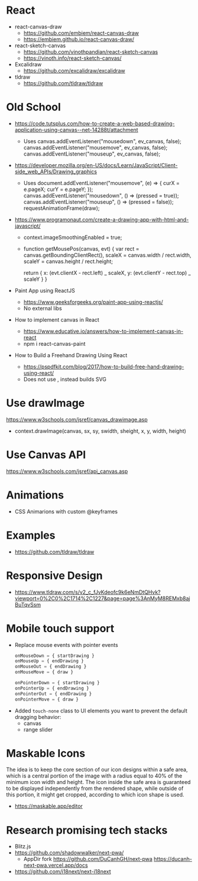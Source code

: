 # React

- react-canvas-draw
  - https://github.com/embiem/react-canvas-draw
  - https://embiem.github.io/react-canvas-draw/
- react-sketch-canvas
  - https://github.com/vinothpandian/react-sketch-canvas
  - https://vinoth.info/react-sketch-canvas/
- Excalidraw
  - https://github.com/excalidraw/excalidraw
- tldraw
  - https://github.com/tldraw/tldraw

# Old School

- https://code.tutsplus.com/how-to-create-a-web-based-drawing-application-using-canvas--net-14288t/attachment

  - Uses
    canvas.addEventListener("mousedown", ev_canvas, false);
    canvas.addEventListener("mousemove", ev_canvas, false);
    canvas.addEventListener("mouseup", ev_canvas, false);

- https://developer.mozilla.org/en-US/docs/Learn/JavaScript/Client-side_web_APIs/Drawing_graphics

  - Uses
    document.addEventListener("mousemove", (e) => {
    curX = e.pageX;
    curY = e.pageY;
    });
    canvas.addEventListener("mousedown", () => (pressed = true));
    canvas.addEventListener("mouseup", () => (pressed = false));
    requestAnimationFrame(draw);

- https://www.programonaut.com/create-a-drawing-app-with-html-and-javascript/

  - context.imageSmoothingEnabled = true;
  - function getMousePos(canvas, evt) {
    var rect = canvas.getBoundingClientRect(),
    scaleX = canvas.width / rect.width,
    scaleY = canvas.height / rect.height;

    return {
    x: (evt.clientX - rect.left) _ scaleX,
    y: (evt.clientY - rect.top) _ scaleY
    }
    }

- Paint App using ReactJS

  - https://www.geeksforgeeks.org/paint-app-using-reactjs/
  - No external libs

- How to implement canvas in React

  - https://www.educative.io/answers/how-to-implement-canvas-in-react
  - npm i react-canvas-paint

- How to Build a Freehand Drawing Using React
  - https://pspdfkit.com/blog/2017/how-to-build-free-hand-drawing-using-react/
  - Does not use <canvas>, instead builds SVG

# Use drawImage

https://www.w3schools.com/jsref/canvas_drawimage.asp

- context.drawImage(canvas, sx, sy, swidth, sheight, x, y, width, height)

# Use Canvas API

https://www.w3schools.com/jsref/api_canvas.asp

# Animations

- CSS Animarions with custom @keyframes

# Examples

- https://github.com/tldraw/tldraw

# Responsive Design

- https://www.tldraw.com/s/v2_c_fJvKdeofc9k6eNmDtQHvk?viewport=0%2C0%2C1714%2C1227&page=page%3AnMyM8REMxb8ajBuTqvSsm

# Mobile touch support

- Replace mouse events with pointer events
  ```js
  onMouseDown = { startDrawing }
  onMouseUp = { endDrawing }
  onMouseOut = { endDrawing }
  onMouseMove = { draw }
  ```
  ```js
  onPointerDown = { startDrawing }
  onPointerUp = { endDrawing }
  onPointerOut = { endDrawing }
  onPointerMove = { draw }
  ```
- Added `touch-none` class to UI elements you want to prevent the default dragging behavior:
  - canvas
  - range slider

# Maskable Icons

The idea is to keep the core section of our icon designs within a safe area, which is a central portion of the image with a radius equal to 40% of the minimum icon width and height.
The icon inside the safe area is guaranteed to be displayed independently from the rendered shape, while outside of this portion, it might get cropped, according to which icon shape is used.

- https://maskable.app/editor

# Research promising tech stacks

- Blitz.js
- https://github.com/shadowwalker/next-pwa/
  - AppDir fork
    https://github.com/DuCanhGH/next-pwa
    https://ducanh-next-pwa.vercel.app/docs
- https://github.com/i18next/next-i18next
